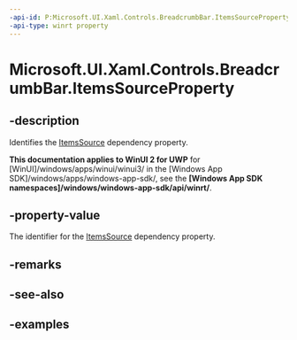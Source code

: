 ```yaml
---
-api-id: P:Microsoft.UI.Xaml.Controls.BreadcrumbBar.ItemsSourceProperty
-api-type: winrt property
---
```


# Microsoft.UI.Xaml.Controls.BreadcrumbBar.ItemsSourceProperty

<!--
public static Windows.UI.Xaml.DependencyProperty ItemsSourceProperty { get; }
-->


## -description

Identifies the [ItemsSource](breadcrumbbar_itemssource.md) dependency property.

**This documentation applies to WinUI 2 for UWP** for [WinUI]/windows/apps/winui/winui3/ in the [Windows App SDK]/windows/apps/windows-app-sdk/, see the **[Windows App SDK namespaces]/windows/windows-app-sdk/api/winrt/**.

## -property-value

The identifier for the [ItemsSource](breadcrumbbar_itemssource.md) dependency property.

## -remarks

## -see-also

## -examples


